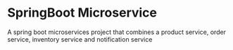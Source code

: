 # SpringBoot Microservice
 A spring boot microservices project that combines a product service, order service, inventory service and notification service
